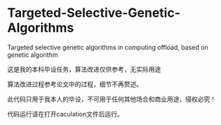 # Targeted-Selective-Genetic-Algorithms
Targeted selective genetic algorithms in computing offload, based on genetic algorithm

这是我的本科毕设任务，算法改进仅供参考，无实际用途

算法改进过程参考论文中的过程，细节不再赘述。

此代码只用于我本人的毕设，不可用于任何其他场合和商业用途，侵权必究！

代码运行请在打开caculation文件后运行。
